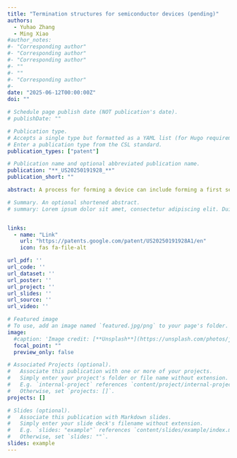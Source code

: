 ```yaml
---
title: "Termination structures for semiconductor devices (pending)"
authors:
  - Yuhao Zhang
  - Ming Xiao
#author_notes:
#- "Corresponding author"
#- "Corresponding author"
#- "Corresponding author"
#- ""
#- ""
#- "Corresponding author"
#- 
date: "2025-06-12T00:00:00Z"
doi: ""

# Schedule page publish date (NOT publication's date).
# publishDate: ""

# Publication type.
# Accepts a single type but formatted as a YAML list (for Hugo requirements).
# Enter a publication type from the CSL standard.
publication_types: ["patent"]

# Publication name and optional abbreviated publication name.
publication: "**_US20250191928_**"
publication_short: ""

abstract: A process for forming a device can include forming a first semiconductor region having a first conductivity type. The process can include depositing a dielectric layer over the first semiconductor region, the dielectric layer having a first etch rate. The process can include forming a first photoresist layer having a second etch rate that is greater than the first etch rate over the dielectric layer and forming a second photoresist layer over the first photoresist layer. The process can include patterning the second photoresist layer to remove a region of the second photoresist, the first photoresist layer being exposed under the region. The process can include etching to form a beveled structure in the dielectric layer. The process can include removing the first photoresist layer and the second photoresist layer and performing ion implantation of the first semiconductor region with dopant species having a second conductivity type.

# Summary. An optional shortened abstract.
# summary: Lorem ipsum dolor sit amet, consectetur adipiscing elit. Duis posuere tellus ac convallis placerat. Proin tincidunt magna sed ex sollicitudin condimentum.


links:
  - name: "Link"
    url: "https://patents.google.com/patent/US20250191928A1/en"
    icon: fas fa-file-alt

url_pdf: ''
url_code: ''
url_dataset: ''
url_poster: ''
url_project: ''
url_slides: ''
url_source: ''
url_video: ''

# Featured image
# To use, add an image named `featured.jpg/png` to your page's folder. 
image:
  #caption: 'Image credit: [**Unsplash**](https://unsplash.com/photos/jdD8gXaTZsc)'
  focal_point: ""
  preview_only: false

# Associated Projects (optional).
#   Associate this publication with one or more of your projects.
#   Simply enter your project's folder or file name without extension.
#   E.g. `internal-project` references `content/project/internal-project/index.md`.
#   Otherwise, set `projects: []`.
projects: []

# Slides (optional).
#   Associate this publication with Markdown slides.
#   Simply enter your slide deck's filename without extension.
#   E.g. `slides: "example"` references `content/slides/example/index.md`.
#   Otherwise, set `slides: ""`.
slides: example
---
```

